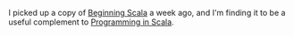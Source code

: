 
I picked up a copy of [Beginning Scala][] a week ago, and I'm finding it to
be a useful complement to [Programming in Scala][].

[Beginning Scala]: http://apress.com/book/view/1430219890
[Programming in Scala]: http://www.artima.com/shop/programming_in_scala

